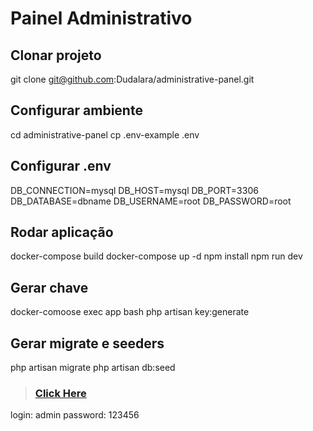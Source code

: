 # Painel Administrativo

## Clonar projeto
git clone git@github.com:Dudalara/administrative-panel.git

## Configurar ambiente
cd administrative-panel
cp .env-example .env

## Configurar .env
DB_CONNECTION=mysql
DB_HOST=mysql
DB_PORT=3306
DB_DATABASE=dbname
DB_USERNAME=root
DB_PASSWORD=root

## Rodar aplicação
docker-compose build
docker-compose up -d
npm install 
npm run dev 

## Gerar chave
docker-comoose exec app bash
php artisan key:generate 

## Gerar migrate e seeders
php artisan migrate
php artisan db:seed

> ### [Click Here](http://localhost:8989)

login: admin
password: 123456
